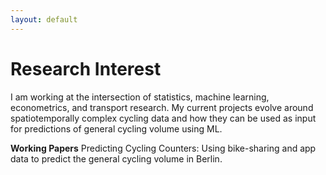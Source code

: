 ```yaml
---
layout: default
---
```

# Research Interest
I am working at the intersection of statistics, machine learning, econometrics, and transport research. My current projects evolve around spatiotemporally complex cycling data and how they can be used as input for predictions of general cycling volume using ML.


**Working Papers**
Predicting Cycling Counters: Using bike-sharing and app data to predict the general cycling volume in Berlin.

